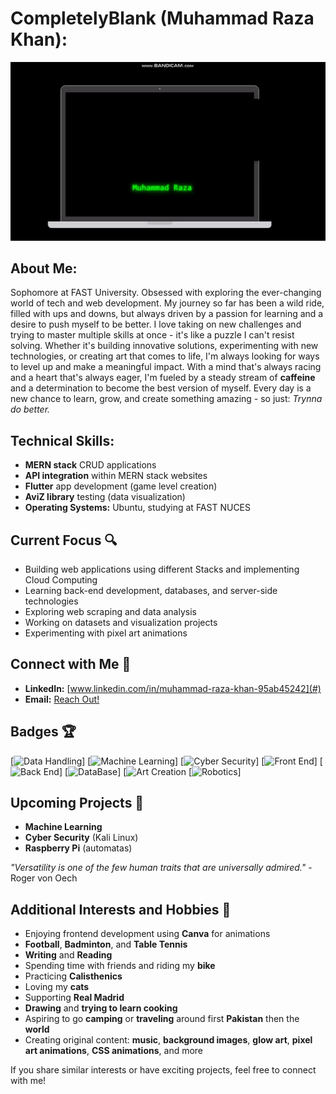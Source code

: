 # CompletelyBlank (Muhammad Raza Khan):

![Alt Text](https://github.com/completelyblank/Web-Design/blob/main/Animations_CSS/github_gif.gif)

## About Me:
Sophomore at FAST University.
Obsessed with exploring the ever-changing world of tech and web development. 
My journey so far has been a wild ride, filled with ups and downs, but always driven by a passion for learning and a desire to push myself to be better.
I love taking on new challenges and trying to master multiple skills at once - it's like a puzzle I can't resist solving. 
Whether it's building innovative solutions, experimenting with new technologies, or creating art that comes to life, I'm always looking for ways to level up and make a meaningful impact.
With a mind that's always racing and a heart that's always eager, I'm fueled by a steady stream of **caffeine** and a determination to become the best version of myself. Every day is a new chance to learn, grow, and create something amazing - so just:
*Trynna do better.*  


## Technical Skills:
- **MERN stack** CRUD applications
- **API integration** within MERN stack websites
- **Flutter** app development (game level creation)
- **AviZ library** testing (data visualization)
- **Operating Systems:** Ubuntu, studying at FAST NUCES

## Current Focus 🔍
- Building web applications using different Stacks and implementing Cloud Computing
- Learning back-end development, databases, and server-side technologies
- Exploring web scraping and data analysis
- Working on datasets and visualization projects
- Experimenting with pixel art animations

## Connect with Me 📲
- **LinkedIn:** [www.linkedin.com/in/muhammad-raza-khan-95ab45242](#)
- **Email:** [Reach Out!](muhammadrkhan272@gmail.com)

## Badges 🏆
[![Data Handling](https://img.shields.io/badge/Data%20Handling-Explorer-blue)]
[![Machine Learning](https://img.shields.io/badge/Machine%20Learning-Practitioner-orange)]
[![Cyber Security](https://img.shields.io/badge/Cyber%20Security-Explorer-blue)]
[![Front End](https://img.shields.io/badge/Front%20End%20Development-Certified-blue)]
[![Back End](https://img.shields.io/badge/Back%20End%20Development-Practitioner-orange)]
[![DataBase](https://img.shields.io/badge/Data%20Base-Practitioner-orange)]
[![Art Creation](https://img.shields.io/badge/Art%20Creation-Designer-purple)
[![Robotics](https://img.shields.io/badge/Robotics-Explorer-blue)]

## Upcoming Projects 🚀
- **Machine Learning**
- **Cyber Security** (Kali Linux)
- **Raspberry Pi** (automatas)

*"Versatility is one of the few human traits that are universally admired."*  - Roger von Oech

## Additional Interests and Hobbies 🌟
- Enjoying frontend development using **Canva** for animations
- **Football**, **Badminton**, and **Table Tennis**
- **Writing** and **Reading**
- Spending time with friends and riding my **bike**
- Practicing **Calisthenics**
- Loving my **cats**
- Supporting **Real Madrid**
- **Drawing** and **trying to learn cooking**
- Aspiring to go **camping** or **traveling** around first **Pakistan** then the **world**
- Creating original content: **music**, **background images**, **glow art**, **pixel art animations**, **CSS animations**, and more

If you share similar interests or have exciting projects, feel free to connect with me!
